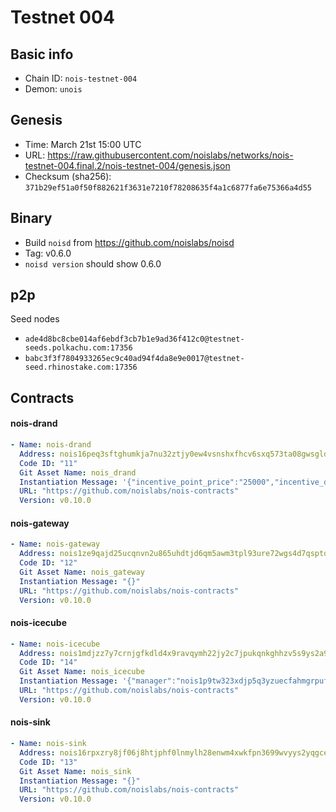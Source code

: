 # Testnet 004

## Basic info

- Chain ID: `nois-testnet-004`
- Demon: `unois`

## Genesis

- Time: March 21st 15:00 UTC
- URL: <https://raw.githubusercontent.com/noislabs/networks/nois-testnet-004.final.2/nois-testnet-004/genesis.json>
- Checksum (sha256): `371b29ef51a0f50f882621f3631e7210f78208635f4a1c6877fa6e75366a4d55`

## Binary

- Build `noisd` from <https://github.com/noislabs/noisd>
- Tag: v0.6.0
- `noisd version` should show 0.6.0

## p2p

Seed nodes

- `ade4d8bc8cbe014af6ebdf3cb7b1e9ad36f412c0@testnet-seeds.polkachu.com:17356`
- `babc3f3f7804933265ec9c40ad94f4da8e9e0017@testnet-seed.rhinostake.com:17356`

## Contracts

#### nois-drand

```yaml
- Name: nois-drand
  Address: nois16peq3sftghumkja7nu32ztjy0ew4vsnshxfhcv6sxq573ta08gwsgldepm
  Code ID: "11"
  Git Asset Name: nois_drand
  Instantiation Message: '{"incentive_point_price":"25000","incentive_denom":"unois","min_round":,"manager":"nois1p9tw323xdjp5q3yzuecfahmgrpufmm89z93wpk"}'
  URL: "https://github.com/noislabs/nois-contracts"
  Version: v0.10.0
```

#### nois-gateway

```yaml
- Name: nois-gateway
  Address: nois1ze9qajd25ucqnvn2u865uhdtjd6qm5awm3tpl93ure72wgs4d7qsptqc0u
  Code ID: "12"
  Git Asset Name: nois_gateway
  Instantiation Message: "{}"
  URL: "https://github.com/noislabs/nois-contracts"
  Version: v0.10.0
```

#### nois-icecube

```yaml
- Name: nois-icecube
  Address: nois1mdjzz7y7crnjgfkdld4x9ravqymh22jy2c7jpukqnkghhzv5s9ys2a9hu7
  Code ID: "14"
  Git Asset Name: nois_icecube
  Instantiation Message: '{"manager":"nois1p9tw323xdjp5q3yzuecfahmgrpufmm89z93wpk"}'
  URL: "https://github.com/noislabs/nois-contracts"
  Version: v0.10.0
```

#### nois-sink

```yaml
- Name: nois-sink
  Address: nois16rpxzry8jf06j8htjphf0lnmylh28enwm4xwkfpn3699wvyys2yqgcev3h
  Code ID: "13"
  Git Asset Name: nois_sink
  Instantiation Message: "{}"
  URL: "https://github.com/noislabs/nois-contracts"
  Version: v0.10.0
```
